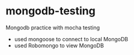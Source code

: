# mongodb-testing
Mongodb practice with mocha testing
* used mongoose to connect to local MongoDB
* used Robomongo to view MongoDB
 
